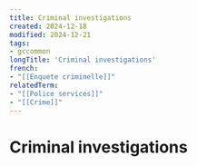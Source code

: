 ```yaml
---
title: Criminal investigations
created: 2024-12-18
modified: 2024-12-21
tags:
- gccommon
longTitle: 'Criminal investigations'
french:
- "[[Enquete criminelle]]"
relatedTerm:
- "[[Police services]]"
- "[[Crime]]"
---
```

# Criminal investigations
